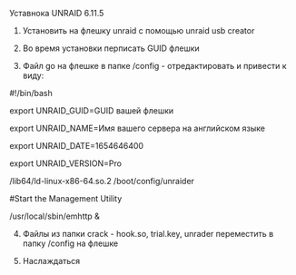 Уставнока UNRAID 6.11.5

1. Установить на флешку unraid с помощью unraid usb creator

2. Во время установки перписать GUID флешки

3. Файл go на флешке в папке /config - отредактировать и привести к виду:

#!/bin/bash

export UNRAID_GUID=GUID вашей флешки

export UNRAID_NAME=Имя вашего сервера на английском языке

export UNRAID_DATE=1654646400

export UNRAID_VERSION=Pro

/lib64/ld-linux-x86-64.so.2 /boot/config/unraider

#Start the Management Utility

/usr/local/sbin/emhttp &

4. Файлы из папки crack - hook.so, trial.key, unrader переместить в папку /config на флешке

5. Наслаждаться
